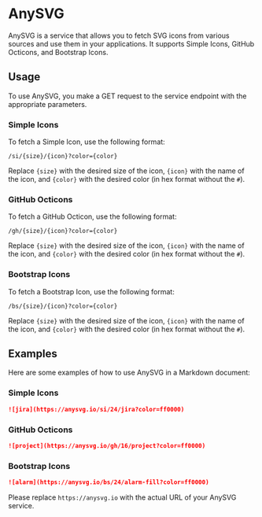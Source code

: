 # AnySVG

AnySVG is a service that allows you to fetch SVG icons from various sources and use them in your applications. It supports Simple Icons, GitHub Octicons, and Bootstrap Icons.

## Usage

To use AnySVG, you make a GET request to the service endpoint with the appropriate parameters.

### Simple Icons

To fetch a Simple Icon, use the following format:

```
/si/{size}/{icon}?color={color}
```

Replace `{size}` with the desired size of the icon, `{icon}` with the name of the icon, and `{color}` with the desired color (in hex format without the `#`).

### GitHub Octicons

To fetch a GitHub Octicon, use the following format:

```
/gh/{size}/{icon}?color={color}
```

Replace `{size}` with the desired size of the icon, `{icon}` with the name of the icon, and `{color}` with the desired color (in hex format without the `#`).

### Bootstrap Icons

To fetch a Bootstrap Icon, use the following format:

```
/bs/{size}/{icon}?color={color}
```

Replace `{size}` with the desired size of the icon, `{icon}` with the name of the icon, and `{color}` with the desired color (in hex format without the `#`).

## Examples

Here are some examples of how to use AnySVG in a Markdown document:

### Simple Icons

```markdown
![jira](https://anysvg.io/si/24/jira?color=ff0000)
```

### GitHub Octicons

```markdown
![project](https://anysvg.io/gh/16/project?color=ff0000)
```

### Bootstrap Icons

```markdown
![alarm](https://anysvg.io/bs/24/alarm-fill?color=ff0000)
```

Please replace `https://anysvg.io` with the actual URL of your AnySVG service.